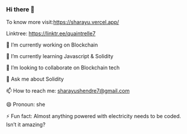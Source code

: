 ### Hi there 👋

To know more visit:https://sharayu.vercel.app/

Linktree: https://linktr.ee/quaintrelle7

🔭 I’m currently working on Blockchain

🌱 I’m currently learning Javascript & Solidity

👯 I’m looking to collaborate on Blockchain tech

💬 Ask me about Solidity

📫 How to reach me: sharayushendre7@gmail.com

😄 Pronoun: she

⚡ Fun fact: Almost anything powered with electricity needs to be coded. Isn’t it amazing?

